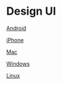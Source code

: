 # Design UI

[Android](/docs/design-ui/android/README.md)

[iPhone](/docs/design-ui/iphone/README.md)

[Mac](/docs/design-ui/macos/README.md)

[Windows]()

[Linux](/docs/design-ui/linux/README.md)

